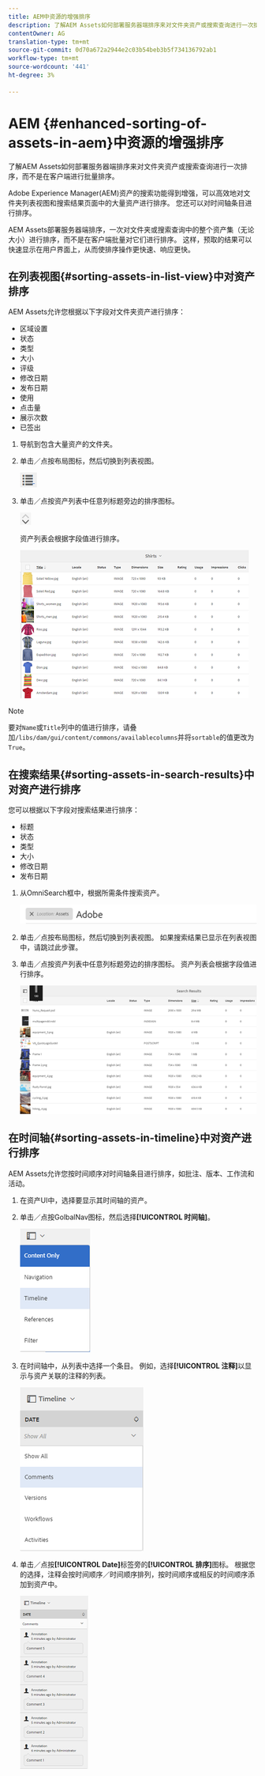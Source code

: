 ```yaml
---
title: AEM中资源的增强排序
description: 了解AEM Assets如何部署服务器端排序来对文件夹资产或搜索查询进行一次排序，而不是在客户端进行批量排序。
contentOwner: AG
translation-type: tm+mt
source-git-commit: 0d70a672a2944e2c03b54beb3b5f734136792ab1
workflow-type: tm+mt
source-wordcount: '441'
ht-degree: 3%

---
```



# AEM {#enhanced-sorting-of-assets-in-aem}中资源的增强排序

了解AEM Assets如何部署服务器端排序来对文件夹资产或搜索查询进行一次排序，而不是在客户端进行批量排序。

Adobe Experience Manager(AEM)资产的搜索功能得到增强，可以高效地对文件夹列表视图和搜索结果页面中的大量资产进行排序。 您还可以对时间轴条目进行排序。

AEM Assets部署服务器端排序，一次对文件夹或搜索查询中的整个资产集（无论大小）进行排序，而不是在客户端批量对它们进行排序。 这样，预取的结果可以快速显示在用户界面上，从而使排序操作更快速、响应更快。

## 在列表视图{#sorting-assets-in-list-view}中对资产排序

AEM Assets允许您根据以下字段对文件夹资产进行排序：

* 区域设置
* 状态
* 类型
* 大小
* 评级
* 修改日期
* 发布日期
* 使用
* 点击量
* 展示次数
* 已签出

1. 导航到包含大量资产的文件夹。
1. 单击／点按布局图标，然后切换到列表视图。

   ![chlimage_1-394](assets/chlimage_1-394.png)

1. 单击／点按资产列表中任意列标题旁边的排序图标。

   ![chlimage_1-395](assets/chlimage_1-395.png)

   资产列表会根据字段值进行排序。

   ![chlimage_1-396](assets/chlimage_1-396.png)

>[!NOTE]
>
>要对`Name`或`Title`列中的值进行排序，请叠加`/libs/dam/gui/content/commons/availablecolumns`并将`sortable`的值更改为`True`。

## 在搜索结果{#sorting-assets-in-search-results}中对资产进行排序

您可以根据以下字段对搜索结果进行排序：

* 标题
* 状态
* 类型
* 大小
* 修改日期
* 发布日期

1. 从OmniSearch框中，根据所需条件搜索资产。

   ![chlimage_1-397](assets/chlimage_1-397.png)

1. 单击／点按布局图标，然后切换到列表视图。 如果搜索结果已显示在列表视图中，请跳过此步骤。
1. 单击／点按资产列表中任意列标题旁边的排序图标。 资产列表会根据字段值进行排序。

   ![chlimage_1-398](assets/chlimage_1-398.png)

## 在时间轴{#sorting-assets-in-timeline}中对资产进行排序

AEM Assets允许您按时间顺序对时间轴条目进行排序，如批注、版本、工作流和活动。

1. 在资产UI中，选择要显示其时间轴的资产。
1. 单击／点按GolbalNav图标，然后选择&#x200B;**[!UICONTROL 时间轴]**。

   ![chlimage_1-399](assets/chlimage_1-399.png)

1. 在时间轴中，从列表中选择一个条目。 例如，选择&#x200B;**[!UICONTROL 注释]**&#x200B;以显示与资产关联的注释的列表。

   ![chlimage_1-400](assets/chlimage_1-400.png)

1. 单击／点按&#x200B;**[!UICONTROL Date]**&#x200B;标签旁的&#x200B;**[!UICONTROL 排序]**&#x200B;图标。 根据您的选择，注释会按时间顺序／时间顺序排列，按时间顺序或相反的时间顺序添加到资产中。

   ![chlimage_1-481](assets/chlimage_1-401.png)

